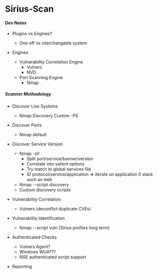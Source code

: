 # Sirius-Scan




#### Dev Notes

- Plugins vs Engines?
	- One off vs interchangable system

- Engines
	- Vulnerability Correlation Engine
		- Vulners
		- NVD
	- Port Scanning Engine
		- Nmap


##### Scanner Methodology

- Discover Live Systems
	- Nmap Discovery Custom -PS

- Discover Ports
	- Nmap default

- Discover Service Version
	- Nmap -sV
		- Split port/service/banner/version
		- Correlate into salient options
		- Try match to global services file
		- ID protocol/service/application => iterate on application if stack such as web
	- Nmap --script discovery
	- Custom discovery scripts


- Vulnerability Correlation
	- Vulners (deconflict duplicate CVEs)

- Vulnerability Identification
	- Nmap --script vuln (Sirius profiles long term)


- Authenticated Checks
	- Vulners Agent?
	- Windows WUA???
	- NSE authenticated script support

- Reporting








